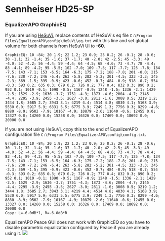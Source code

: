# Sennheiser HD25-SP
### EqualizerAPO GraphicEQ
If you are using [HeSuVi](https://sourceforge.net/projects/hesuvi/), replace contents of HeSuVi's eq file `C:\Program Files\EqualizerAPO\config\HeSuVi\eq.txt` with this line and set global volume for both channels from HeSuVi UI to **-60**.
```
GraphicEQ: 10 -84; 20 1.9; 22 1.2; 23 0.9; 25 0.2; 26 -0.1; 28 -0.6; 30 -1.1; 32 -1.4; 35 -1.6; 37 -1.7; 40 -2.0; 42 -2.5; 45 -3.3; 49 -4.0; 52 -4.2; 56 -4.4; 59 -4.4; 64 -4.5; 68 -4.6; 73 -4.7; 78 -4.4; 83 -4.1; 89 -4.2; 95 -5.5; 102 -7.0; 109 -7.5; 117 -7.7; 125 -7.8; 134 -7.5; 143 -7.1; 153 -6.5; 164 -6.3; 175 -7.2; 188 -7.8; 201 -8.0; 215 -7.6; 230 -7.2; 246 -6.4; 263 -5.8; 282 -5.2; 301 -4.5; 323 -3.3; 345 -2.3; 369 -1.5; 395 -0.9; 423 -0.6; 452 -0.7; 484 -0.9; 518 -0.7; 554 -0.3; 593 0.2; 635 0.3; 679 0.2; 726 0.2; 777 0.4; 832 0.3; 890 0.2; 952 0.1; 1019 -0.1; 1090 -0.5; 1167 -0.9; 1248 -1.5; 1336 -2.1; 1429 -2.5; 1529 -2.9; 1636 -3.7; 1751 -4.3; 1873 -4.6; 2004 -4.7; 2145 -4.4; 2295 -3.9; 2455 -3.5; 2627 -3.0; 2811 -1.6; 3008 0.5; 3219 1.2; 3444 1.8; 3685 2.7; 3943 3.1; 4219 4.4; 4514 4.8; 4830 4.1; 5168 3.9; 5530 6.0; 5917 5.9; 6331 5.5; 6775 3.9; 7249 1.3; 7756 0.3; 8299 -4.6; 8880 -8.9; 9502 -7.9; 10167 -4.9; 10879 -2.6; 11640 -0.6; 12455 0.0; 13327 0.0; 14260 0.0; 15258 0.0; 16326 0.0; 17469 0.0; 18692 0.0; 20000 0.0
```
If you are not using HeSuVi, copy this to the end of EqualizerAPO configuration file `C:\Program Files\EqualizerAPO\config\config.txt`.
```
GraphicEQ: 10 -84; 20 1.9; 22 1.2; 23 0.9; 25 0.2; 26 -0.1; 28 -0.6; 30 -1.1; 32 -1.4; 35 -1.6; 37 -1.7; 40 -2.0; 42 -2.5; 45 -3.3; 49 -4.0; 52 -4.2; 56 -4.4; 59 -4.4; 64 -4.5; 68 -4.6; 73 -4.7; 78 -4.4; 83 -4.1; 89 -4.2; 95 -5.5; 102 -7.0; 109 -7.5; 117 -7.7; 125 -7.8; 134 -7.5; 143 -7.1; 153 -6.5; 164 -6.3; 175 -7.2; 188 -7.8; 201 -8.0; 215 -7.6; 230 -7.2; 246 -6.4; 263 -5.8; 282 -5.2; 301 -4.5; 323 -3.3; 345 -2.3; 369 -1.5; 395 -0.9; 423 -0.6; 452 -0.7; 484 -0.9; 518 -0.7; 554 -0.3; 593 0.2; 635 0.3; 679 0.2; 726 0.2; 777 0.4; 832 0.3; 890 0.2; 952 0.1; 1019 -0.1; 1090 -0.5; 1167 -0.9; 1248 -1.5; 1336 -2.1; 1429 -2.5; 1529 -2.9; 1636 -3.7; 1751 -4.3; 1873 -4.6; 2004 -4.7; 2145 -4.4; 2295 -3.9; 2455 -3.5; 2627 -3.0; 2811 -1.6; 3008 0.5; 3219 1.2; 3444 1.8; 3685 2.7; 3943 3.1; 4219 4.4; 4514 4.8; 4830 4.1; 5168 3.9; 5530 6.0; 5917 5.9; 6331 5.5; 6775 3.9; 7249 1.3; 7756 0.3; 8299 -4.6; 8880 -8.9; 9502 -7.9; 10167 -4.9; 10879 -2.6; 11640 -0.6; 12455 0.0; 13327 0.0; 14260 0.0; 15258 0.0; 16326 0.0; 17469 0.0; 18692 0.0; 20000 0.0
Copy: L=-6.0dB*l, R=-6.0dB*R
```
EqualizerAPO Peace GUI does not work with GraphicEQ so you have to disable parametric equalization configured by Peace if you are already using it.
![](https://raw.githubusercontent.com/jaakkopasanen/AutoEq/master/results/Innerfidelity%202017/headphoncecom/onear/Sennheiser%20HD25-SP/Sennheiser%20HD25-SP.png)
